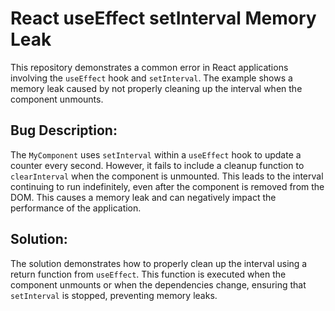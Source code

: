 # React useEffect setInterval Memory Leak

This repository demonstrates a common error in React applications involving the `useEffect` hook and `setInterval`.  The example shows a memory leak caused by not properly cleaning up the interval when the component unmounts.

## Bug Description:
The `MyComponent` uses `setInterval` within a `useEffect` hook to update a counter every second. However, it fails to include a cleanup function to `clearInterval` when the component is unmounted. This leads to the interval continuing to run indefinitely, even after the component is removed from the DOM. This causes a memory leak and can negatively impact the performance of the application.

## Solution:
The solution demonstrates how to properly clean up the interval using a return function from `useEffect`. This function is executed when the component unmounts or when the dependencies change, ensuring that `setInterval` is stopped, preventing memory leaks.